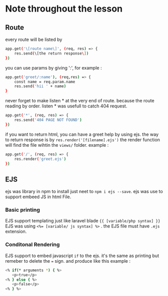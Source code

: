 # Note throughout the lesson

## Route
every route will be listed by 
```sh 
app.get('\[route name\]', (req, res) => {
    res.send(\[the return response\])
}) 
```

you can use params by giving ':', for example : 
```sh 
app.get('greet/:name'), (req,res) => {
    const name = req.param.name
    res.send('hii ' + name)
}
```

never forget to make listen * at the very end of route. because the route reading by order. listen * was usefull to catch 404 request.

```sh 
app.get('*', (req, res) => {
    res.send('404 PAGE NOT FOUND')
})
```

if you want to return html, you can have a greet help by using ejs. the way to return response is by ``` res.render('[filename].ejs') ``` the render function will find the file wihtin the ```views/``` folder. example :

```sh
app.get('/', (req, res) => {
    res.render('greet.ejs')
})
```

## EJS

ejs was library in npm to install just neet to ``` npm i ejs --save ```. ejs was use to support embeed JS in html File.


### Basic printing

 EJS support templating just like laravel blade ``` {{ [variable/php syntax] }} ``` EJS was using ``` <%= [variable/ js syntax] %> ``` . the EJS file must have ``` .ejs ``` extension.

 ### Conditonal Rendering

 EJS support to embed javascript ```if``` to the ejs. it's the same as printing but remeber to delete the ```=``` sign. and produce like this example :

 ```sh
<% if(* arguments *) { %>
    <p>true</p>
<% } else { %>
    <p>false</p>
<% } %>
 ```

